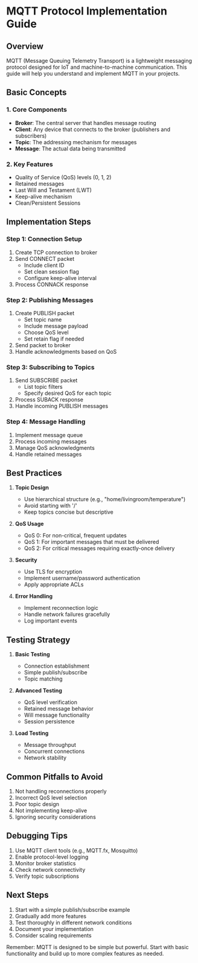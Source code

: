 # MQTT Protocol Implementation Guide

## Overview
MQTT (Message Queuing Telemetry Transport) is a lightweight messaging protocol designed for IoT and machine-to-machine communication. This guide will help you understand and implement MQTT in your projects.

## Basic Concepts

### 1. Core Components
- **Broker**: The central server that handles message routing
- **Client**: Any device that connects to the broker (publishers and subscribers)
- **Topic**: The addressing mechanism for messages
- **Message**: The actual data being transmitted

### 2. Key Features
- Quality of Service (QoS) levels (0, 1, 2)
- Retained messages
- Last Will and Testament (LWT)
- Keep-alive mechanism
- Clean/Persistent Sessions

## Implementation Steps

### Step 1: Connection Setup
1. Create TCP connection to broker
2. Send CONNECT packet
   - Include client ID
   - Set clean session flag
   - Configure keep-alive interval
3. Process CONNACK response

### Step 2: Publishing Messages
1. Create PUBLISH packet
   - Set topic name
   - Include message payload
   - Choose QoS level
   - Set retain flag if needed
2. Send packet to broker
3. Handle acknowledgments based on QoS

### Step 3: Subscribing to Topics
1. Send SUBSCRIBE packet
   - List topic filters
   - Specify desired QoS for each topic
2. Process SUBACK response
3. Handle incoming PUBLISH messages

### Step 4: Message Handling
1. Implement message queue
2. Process incoming messages
3. Manage QoS acknowledgments
4. Handle retained messages

## Best Practices

1. **Topic Design**
   - Use hierarchical structure (e.g., "home/livingroom/temperature")
   - Avoid starting with '/'
   - Keep topics concise but descriptive

2. **QoS Usage**
   - QoS 0: For non-critical, frequent updates
   - QoS 1: For important messages that must be delivered
   - QoS 2: For critical messages requiring exactly-once delivery

3. **Security**
   - Use TLS for encryption
   - Implement username/password authentication
   - Apply appropriate ACLs

4. **Error Handling**
   - Implement reconnection logic
   - Handle network failures gracefully
   - Log important events

## Testing Strategy

1. **Basic Testing**
   - Connection establishment
   - Simple publish/subscribe
   - Topic matching

2. **Advanced Testing**
   - QoS level verification
   - Retained message behavior
   - Will message functionality
   - Session persistence

3. **Load Testing**
   - Message throughput
   - Concurrent connections
   - Network stability

## Common Pitfalls to Avoid

1. Not handling reconnections properly
2. Incorrect QoS level selection
3. Poor topic design
4. Not implementing keep-alive
5. Ignoring security considerations

## Debugging Tips

1. Use MQTT client tools (e.g., MQTT.fx, Mosquitto)
2. Enable protocol-level logging
3. Monitor broker statistics
4. Check network connectivity
5. Verify topic subscriptions

## Next Steps

1. Start with a simple publish/subscribe example
2. Gradually add more features
3. Test thoroughly in different network conditions
4. Document your implementation
5. Consider scaling requirements

Remember: MQTT is designed to be simple but powerful. Start with basic functionality and build up to more complex features as needed.